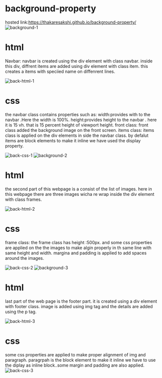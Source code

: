 # background-property
hosted link:https://thakaresakshi.github.io/background-property/
![background-1](https://github.com/ThakareSakshi/background-property/assets/86354291/8c5b94fb-dec9-4482-a609-ae691f60a610)
# html
Navbar:
navbar is created using the div element with class navbar. inside this div, diffrent items are added using div element with class item.
this creates a items with speciied name  on diffenrent lines.

![back-html-1](https://github.com/ThakareSakshi/background-property/assets/86354291/4bef4064-1459-480f-b080-b36c5f3920e4)
# css
the navbar class contains properties such as:
width:provides with to the navbar .Here the width is 100%.
height:provides height to the navbar . here it is 15 vh. that is 15 percent height of viewport height.
front class: front class added the background image on the front screen. 
items class: items class is applied on the div elements in side the navbar class. by defalut items are block elements to make it inline we have used the display property.

![back-css-1](https://github.com/ThakareSakshi/background-property/assets/86354291/a7b5ae0d-9d8c-4d8f-b383-5d3e99d3055b)
![background-2](https://github.com/ThakareSakshi/background-property/assets/86354291/4359a294-343c-4521-87cb-39a5c66348f4)
# html
the second part of this webpage is a consist of the list of images.
here in this webpage there are three images wicha re wrap inside the div element with class frames.

![back-html-2](https://github.com/ThakareSakshi/background-property/assets/86354291/4d6e4c7c-b8ee-44e9-bcd6-1388deb755ef)
# css
 frame class: the frame class has height :500px. and some css properties are applied on the the images to make algin properly in th same line with same height and width.
 margina and padding is applied to add spaces around the images.
 
![back-css-2](https://github.com/ThakareSakshi/background-property/assets/86354291/b4484b71-cf6e-4817-b582-a2718e5e7437)
![background-3](https://github.com/ThakareSakshi/background-property/assets/86354291/d855b516-9b2a-4f74-80f8-e14167382082)
# html
last part of the web page is the footer part.  it is created using a div element  with footer class.
image is added using img tag and the  details are added using the p tag.

![back-html-3](https://github.com/ThakareSakshi/background-property/assets/86354291/4ace3920-d6c6-4627-bcc5-5226c478d820)
# css
some css properties are applied to make proper alignment of img and paragraph.
paragrpah is the block element to make it inline we have to use the diplay as inline block..some margin and padding are also applied.
![back-css-3](https://github.com/ThakareSakshi/background-property/assets/86354291/63592ca3-f526-4e19-8402-ea54cdea6fcc)
